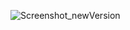 ![Screenshot_newVersion](https://github.com/joaopedro1422/TestePHP-estagioBertholdo/assets/113139444/cd6a2beb-b879-4a3e-a3c8-da3ebcd31349)
